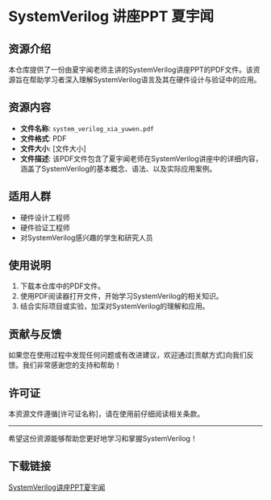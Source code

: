 # SystemVerilog 讲座PPT 夏宇闻

## 资源介绍

本仓库提供了一份由夏宇闻老师主讲的SystemVerilog讲座PPT的PDF文件。该资源旨在帮助学习者深入理解SystemVerilog语言及其在硬件设计与验证中的应用。

## 资源内容

- **文件名称**: `system_verilog_xia_yuwen.pdf`
- **文件格式**: PDF
- **文件大小**: [文件大小]
- **文件描述**: 该PDF文件包含了夏宇闻老师在SystemVerilog讲座中的详细内容，涵盖了SystemVerilog的基本概念、语法、以及实际应用案例。

## 适用人群

- 硬件设计工程师
- 硬件验证工程师
- 对SystemVerilog感兴趣的学生和研究人员

## 使用说明

1. 下载本仓库中的PDF文件。
2. 使用PDF阅读器打开文件，开始学习SystemVerilog的相关知识。
3. 结合实际项目或实验，加深对SystemVerilog的理解和应用。

## 贡献与反馈

如果您在使用过程中发现任何问题或有改进建议，欢迎通过[贡献方式]向我们反馈。我们非常感谢您的支持和帮助！

## 许可证

本资源文件遵循[许可证名称]，请在使用前仔细阅读相关条款。

---

希望这份资源能够帮助您更好地学习和掌握SystemVerilog！

## 下载链接

[SystemVerilog讲座PPT夏宇闻](https://pan.quark.cn/s/359058118ecc)